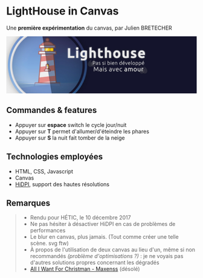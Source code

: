 # LightHouse in Canvas
Une **première expérimentation** du canvas, par Julien BRETECHER

!["Pas si bien développé, mais avec amour"](banner.jpg)


## Commandes & features
* Appuyer sur **espace** switch le cycle jour/nuit 
* Appuyer sur **T** permet d'allumer/d'éteindre les phares 
* Appuyer sur **S** la nuit fait tomber de la neige 

## Technologies employées
* HTML, CSS, Javascript
* Canvas
* [HiDPI](https://github.com/jondavidjohn/hidpi-canvas-polyfill), support des hautes résolutions

## Remarques
> * Rendu pour HÉTIC, le 10 décembre 2017
> * Ne pas hésiter à désactiver HiDPI en cas de problèmes de performances
> * Le blur en canvas, plus jamais. (Tout comme créer une telle scène. svg ftw)
> * À propos de l'utilisation de deux canvas au lieu d'un, même si non recommandés *(problème d'optimisations ?)* : je ne voyais pas d'autres solutions propres concernant les dégradés 
> * [All I Want For Christman - Maxenss](https://www.youtube.com/watch?v=PQvYQxDu8hs)  (désolé)